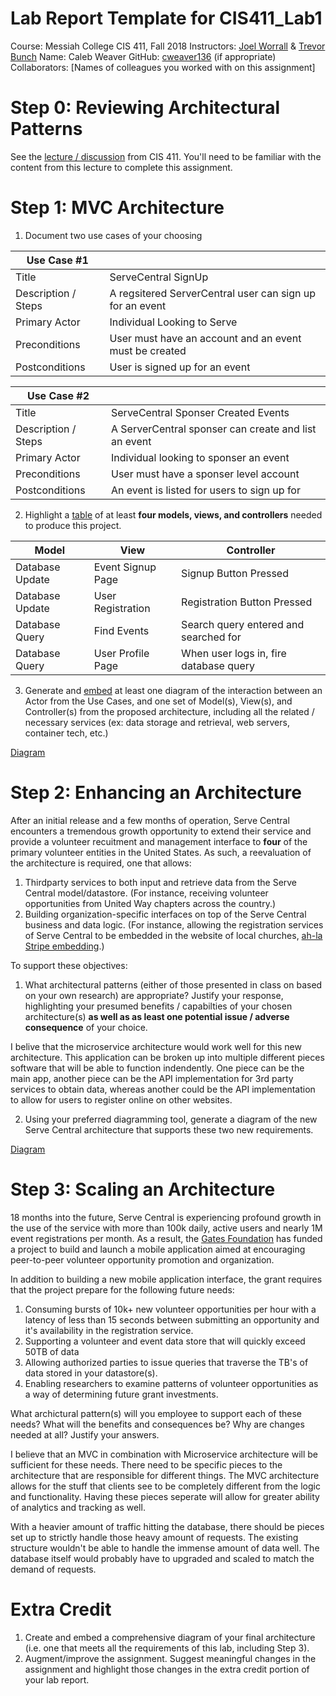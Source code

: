 # Lab Report Template for CIS411_Lab1
Course: Messiah College CIS 411, Fall 2018
Instructors: [Joel Worrall](https://github.com/tangollama) & [Trevor Bunch](https://github.com/trevordbunch)
Name: Caleb Weaver
GitHub: [cweaver136](https://github.com/cweaver136)
(if appropriate) Collaborators: [Names of colleagues you worked with on this assignment]


# Step 0: Reviewing Architectural Patterns
See the [lecture / discussion](https://docs.google.com/presentation/d/1nUcy63FWPFYO3OJmERJpMjEtdaFtaIBbuUkpmNRVRas/edit#slide=id.g45345bd5ea_0_136) from CIS 411. You'll need to be familiar with the content from this lecture to complete this assignment.

# Step 1: MVC Architecture

1) Document two use cases of your choosing

| Use Case #1 | |
|---|---|
| Title | ServeCentral SignUp |
| Description / Steps | A regsitered ServerCentral user can sign up for an event |
| Primary Actor | Individual Looking to Serve |
| Preconditions | User must have an account and an event must be created |
| Postconditions | User is signed up for an event |

| Use Case #2 | |
|---|---|
| Title | ServeCentral Sponser Created Events |
| Description / Steps | A ServerCentral sponser can create and list an event |
| Primary Actor | Individual looking to sponser an event |
| Preconditions | User must have a sponser level account |
| Postconditions | An event is listed for users to sign up for |


2) Highlight a [table](https://www.tablesgenerator.com/markdown_tables) of at least **four models, views, and controllers** needed to produce this project.

| Model | View | Controller |
|---|---|---|
| Database Update | Event Signup Page | Signup Button Pressed                  |
| Database Update | User Registration | Registration Button Pressed            |
| Database Query  | Find Events       | Search query entered and searched for  |
| Database Query  | User Profile Page | When user logs in, fire database query |

3) Generate and [embed](https://github.com/adam-p/markdown-here/wiki/Markdown-Cheatsheet#images) at least one diagram of the interaction between an Actor from the Use Cases, and one set of Model(s), View(s), and Controller(s) from the proposed architecture, including all the related / necessary services (ex: data storage and retrieval, web servers, container tech, etc.)

[Diagram](https://drive.google.com/file/d/1sBFZCq0KhbL6-93iQy9kLfruDjqD2n8s/view?usp=sharing)

# Step 2: Enhancing an Architecture
After an initial release and a few months of operation, Serve Central encounters a tremendous growth opportunity to extend their service and provide a volunteer recuitment and management interface to __four__ of the primary volunteer entities in the United States. As such, a reevaluation of the architecture is required, one that allows:

1. Thirdparty services to both input and retrieve data from the Serve Central model/datastore. (For instance, receiving volunteer opportunities from United Way chapters across the country.)
2. Building organization-specific interfaces on top of the Serve Central business and data logic. (For instance, allowing the registration services of Serve Central to be embedded in the website of local churches, [ah-la Stripe embedding](https://stripe.com/payments/elements).)

To support these objectives:
1. What architectural patterns (either of those presented in class on based on your own research) are appropriate? Justify your response, highlighting your presumed benefits / capabilties of your chosen architecture(s) **as well as as least one potential issue / adverse consequence** of your choice.

I belive that the microservice architecture would work well for this new architecture. This application can be broken up into multiple different pieces software that will be able to function indendently. One piece can be the main app, another piece can be the API implementation for 3rd party services to obtain data, whereas another could be the API implementation to allow for users to register online on other websites.

2. Using your preferred diagramming tool, generate a diagram of the new Serve Central architecture that supports these two new requirements.

[Diagram](https://drive.google.com/file/d/1rhPn4FdTRV1NSHOki5EgVgwXzdXcbXB8/view?usp=sharing)

# Step 3: Scaling an Architecture
18 months into the future, Serve Central is experiencing profound growth in the use of the service with more than 100k daily, active users and nearly 1M event registrations per month. As a result, the [Gates Foundation](https://www.gatesfoundation.org/) has funded a project to build and launch a mobile application aimed at encouraging peer-to-peer volunteer opportunity promotion and organization. 

In addition to building a new mobile application interface, the grant requires that the project prepare for the following future needs:

1. Consuming bursts of 10k+ new volunteer opportunities per hour with a latency of less than 15 seconds between submitting an opportunity and it's availability in the registration service.
2. Supporting a volunteer and event data store that will quickly exceed 50TB of data
3. Allowing authorized parties to issue queries that traverse the TB's of data stored in your datastore(s).
4. Enabling researchers to examine patterns of volunteer opportunities as a way of determining future grant investments.

What archictural pattern(s) will you employee to support each of these needs? What will the benefits and consequences be? Why are changes needed at all? Justify your answers.



I believe that an MVC in combination with Microservice architecture will be sufficient for these needs. There need to be specific pieces to the architecture that are responsible for different things. The MVC architecture allows for the stuff that clients see to be completely different from the logic and functionality. Having these pieces seperate will allow for greater ability of analytics and tracking as well.

With a heavier amount of traffic hitting the database, there should be pieces set up to strictly handle those heavy amount of requests. The existing structure wouldn't be able to handle the immense amount of data well. The database itself would probably have to upgraded and scaled to match the demand of requests. 



# Extra Credit
1. Create and embed a comprehensive diagram of your final architecture (i.e. one that meets all the requirements of this lab, including Step 3).
2. Augment/improve the assignment. Suggest meaningful changes in the assignment and highlight those changes in the extra credit portion of your lab report.
